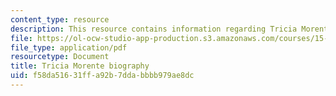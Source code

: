 ```yaml
---
content_type: resource
description: This resource contains information regarding Tricia Morente biography.
file: https://ol-ocw-studio-app-production.s3.amazonaws.com/courses/15-232-business-model-innovation-global-health-in-frontier-markets-fall-2013/f58da51631ffa92b7ddabbbb979ae8dc_MIT_15_232F13_11_Tric_Mor_bio.pdf
file_type: application/pdf
resourcetype: Document
title: Tricia Morente biography
uid: f58da516-31ff-a92b-7dda-bbbb979ae8dc
---
```

